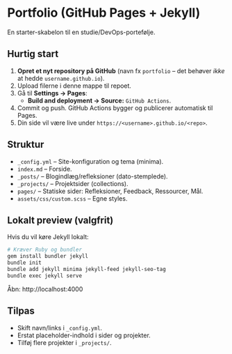# Portfolio (GitHub Pages + Jekyll)

En starter-skabelon til en studie/DevOps-portefølje.

## Hurtig start

1. **Opret et nyt repository på GitHub** (navn fx `portfolio` – det behøver *ikke* at hedde `username.github.io`).
2. Upload filerne i denne mappe til repoet.
3. Gå til **Settings → Pages**:
   - **Build and deployment → Source:** `GitHub Actions`.
4. Commit og push. GitHub Actions bygger og publicerer automatisk til Pages.
5. Din side vil være live under `https://<username>.github.io/<repo>`.

## Struktur
- `_config.yml` – Site-konfiguration og tema (minima).
- `index.md` – Forside.
- `_posts/` – Blogindlæg/refleksioner (dato-stemplede).
- `_projects/` – Projektsider (collections).
- `pages/` – Statiske sider: Refleksioner, Feedback, Ressourcer, Mål.
- `assets/css/custom.scss` – Egne styles.

## Lokalt preview (valgfrit)
Hvis du vil køre Jekyll lokalt:
```bash
# Kræver Ruby og bundler
gem install bundler jekyll
bundle init
bundle add jekyll minima jekyll-feed jekyll-seo-tag
bundle exec jekyll serve
```
Åbn: http://localhost:4000

## Tilpas
- Skift navn/links i `_config.yml`.
- Erstat placeholder-indhold i sider og projekter.
- Tilføj flere projekter i `_projects/`.
